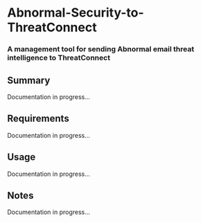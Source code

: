 # Abnormal-Security-to-ThreatConnect
### A management tool for sending Abnormal email threat intelligence to ThreatConnect
## Summary
Documentation in progress...  
## Requirements
Documentation in progress...  
## Usage
Documentation in progress...  
## Notes
Documentation in progress...  
